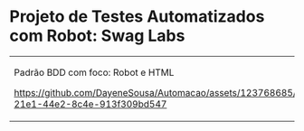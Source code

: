 ﻿# Projeto de Testes Automatizados com Robot: Swag Labs

<table>
<tr>
<td>
	
 
 Padrão BDD com foco: Robot e HTML 




https://github.com/DayeneSousa/Automacao/assets/123768685/c274aa85-21e1-44e2-8c4e-913f309bd547



</td>
</tr>
</table>
